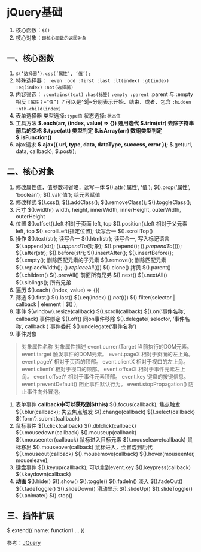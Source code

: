# jQuery基础

1. 核心函数：`$()`
2. 核心对象：`即核心函数的返回对象`

## 一、核心函数

1. `$(‘选择器’).css(’属性’, ‘值’);`
2. 特殊选择器：
`:even :odd :first :last
 :lt(index) :gt(index) :eq(index)` 
`:not(选择器)`
3. 内容筛选：
`:contains(text)`
`:has(标签)`
`:empty :parent` :parent 与 :empty相反
`[属性？=“值”]` ？可以是^$|~分别表示开始、结束、或者、包含
`:hidden` 
`:nth-child(index)`
4. 表单选择器
类型选择`:type值` 
状态选择`:状态值`
5. 工具方法
**$.each(arr, (index, value) => {}) 通用迭代
$.trim(str) 去除字符串前后的空格
$.type(att) 类型判定
$.isArray(arr) 数组类型判定
$.isFunction()**
6. ajax请求
**$.ajax({ url, type, data, dataType, success, error });**
$.get(url, data, callback);
$.post();

## 二、核心对象

1. 修改属性值，值参数可省略，读写一体
$().attr(’属性’, ‘值’);
$().prop(’属性’, ‘boolean’);
$().val(‘值’); 给元素赋值
2. 修改样式
$().css();
$().addClass();
$().removeClass();
$().toggleClass();
3. 尺寸
$().width() 
width, height, innerWidth, innerHeight, outerWidth, outerHeight
4. 位置
$().offset().left  相对于页面 left, top
$().position().left  相对于父元素 left, top
$().scrollLeft(指定位置); 读写合一
$().scrollTop() 
5. 操作
$().text(str); 读写合一
$().html(str); 读写合一, 写入标记语言
$().append(str);
$().appendTo($对象);
$().prepend();
$().prependTo($());
$().after(str);
$().before(str);
$().insertAfter();
$().insertBefore();
$().empty(); 删除匹配元素的子元素
$().remove(); 删除匹配元素
$().replaceWidth(); 
$().replaceAll($())
$().clone() 拷贝
$().parent()
$().children()
$().prevAll() 前面所有兄弟 
$().next()
$().nextAll()
$().siblings(); 所有兄弟
6. 遍历
$().each( (index, value) => {})
7. 筛选
$().first()
$().last()
$().eq(index)
$().not($())
$().filter(selector | callback | element | $() );
8. 事件
$(window).resize(callback)
$().scroll(callback)
$().on(’事件名称’, callback) 事件绑定
$().off() 同on事件移除
$().delegate( selector, ‘事件名称’, callback ) 事件委托
$().undelegate(‘事件名称’)
9. 事件对象 

> 对象属性名称	对象属性描述
event.currentTarget	当前执行的DOM元素。
event.target	触发事件的DOM元素。
event.pageX	相对于页面的左上角。
event.pageY	相对于页面的顶部。
event.clientX	相对于视口的左上角。
event.clientY	相对于视口的顶部。
event.offsetX	相对于事件元素左上角。
event.offsetY	相对于事件元素顶部。
event.key	键盘的按键信息。
event.preventDefault()	阻止事件默认行为。
event.stopPropagation()	防止事件向外冒泡。
> 
1. 表单事件
**callback中可以获取到$(this)**
$().focus(callback); 焦点触发
$().blur(callback); 失去焦点触发
$().change(callback)
$().select(callback)
$(’form’).submit(callback)
2. 鼠标事件
$().click(callback)
$().dblclick(callback)
$().mousedown(callback)
$().mouseup(callback)
$().mouseenter(callback) 鼠标进入目标元素
$().mouseleave(callback) 鼠标移出
$().mouseover(callback) 鼠标进入，会冒泡到后代
$().mouseout(callback)
$().mousemove(callback)
$().hover(mouseenter, mouseleave);
3. 键盘事件
$().keyup(callback);  可以拿到event.key
$().keypress(callback)
$().keydown(callback)
4. **动画**
$().hide()
$().show()
$().toggle()
$().fadeln() 淡入
$().fadeOut()
$().fadeToggle()
$().slideDown() 滑动显示
$().slideUp()
$().slideToggle()
$().animate()
$().stop()

## 三、插件扩展

$.extend({ name: function1 … })

参考：[JQuery](http://jquery.asprain.cn/)